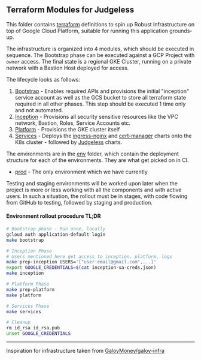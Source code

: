 ## Terraform Modules for Judgeless

This folder contains [terraform](https://terraform.io) definitions to spin up Robust Infrastructure on top of Google Cloud Platform, suitable for running this application grounds-up.

The infrastructure is organized into 4 modules, which should be executed in sequence. The Bootstrap phase can be executed against a GCP Project with `owner` access. The final state is a regional GKE Cluster, running on a private network with a Bastion Host deployed for access.

The lifecycle looks as follows:

1. [Bootstrap](./modules/bootstrap) - Enables required APIs and provisions the initial "inception" service account as well as the GCS bucket to store all terraform state required in all other phases. This step should be executed 1 time only and not automated.
2. [Inception](./modules/inception) - Provisions all security sensitive resources like the VPC network, Bastion, Roles, Service Accounts etc.
3. [Platform](./modules/platform) - Provisions the GKE cluster itself
4. [Services](./modules/services) - Deploys the [ingress-nginx](https://github.com/kubernetes/ingress-nginx) and [cert-manager](https://cert-manager.io/docs/) charts onto the K8s cluster - followed by [Judgeless](../charts) charts.

The environments are in the [env](./env) folder, which contain the deployment structure for each of the environments. 
They are what get picked on in CI.

- [prod](./env/prod) - The only environment which we have currently

Testing and staging environments will be worked upon later when the project is more or less working with all the components and with active users. 
In such a situation, the rollout must be in stages, with code flowing from GitHub to testing, followed by staging and production.

#### Environment rollout procedure TL;DR

```bash
# Bootstrap phase - Run once, locally
gcloud auth application-default login
make bootstrap

# Inception Phase
# Users mentioned here get access to inception, platform, logs
make prep-inception USERS='["user:email@gmail.com",...]'
export GOOGLE_CREDENTIALS=$(cat inception-sa-creds.json)
make inception

# Platform Phase
make prep-platform
make platform

# Services Phase
make services

# Cleanup
rm id_rsa id_rsa.pub
unset GOOGLE_CREDENTIALS
```

---

Inspiration for infrastructure taken from [GaloyMoney/galoy-infra](https://github.com/GaloyMoney/galoy-infra)
